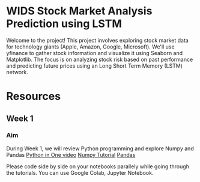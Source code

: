 # WIDS Stock Market Analysis Prediction using LSTM

Welcome to the project! This project involves exploring stock market data for technology giants (Apple, Amazon, Google, Microsoft). We'll use yfinance to gather stock information and visualize it using Seaborn and Matplotlib. The focus is on analyzing stock risk based on past performance and predicting future prices using an Long Short Term Memory (LSTM) network.

# Resources 

## Week 1

### Aim
During Week 1, we will review Python programming and explore Numpy and Pandas
[Python in One video](https://www.youtube.com/watch?v=L5sZ6WgOnj0)
[Numpy Tutorial](https://youtu.be/QUT1VHiLmmI)
[Pandas](https://www.youtube.com/watch?v=vmEHCJofslg&t=767s)

Please code side by side on your notebooks parallely while going through the tutorials. You can use Google Colab, Jupyter Notebook.
